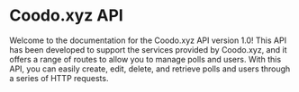 # Coodo.xyz API

Welcome to the documentation for the Coodo.xyz API version 1.0! This API has been developed to support the services provided by Coodo.xyz, and it offers a range of routes to allow you to manage polls and users. With this API, you can easily create, edit, delete, and retrieve polls and users through a series of HTTP requests.
